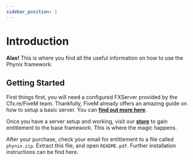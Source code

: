 ```yaml
---
sidebar_position: 1
---
```


# Introduction

**Alas!** This is where you find all the useful information on how to use the Phynix framework.

## Getting Started

First things first, you will need a configured FXServer provided by the Cfx.re/FiveM team. Thankfully, FiveM already offers an amazing guide on how to setup a basic server. You can **[find out more here](https://docs.fivem.net/docs/server-manual/setting-up-a-server/)**. 

Once you have a server setup and working, visit our **[store](https://store.phynix.gg)** to gain entitlement to the base framework. This is where the magic happens.

After your purchase, check your email for entitlement to a file called `phynix.zip`. Extract this file, and open `README.pdf`. Further installation instructions can be find here.
